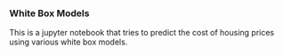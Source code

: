 ### White Box Models

This is a jupyter notebook that tries to predict the cost of housing prices using various white box models. 
